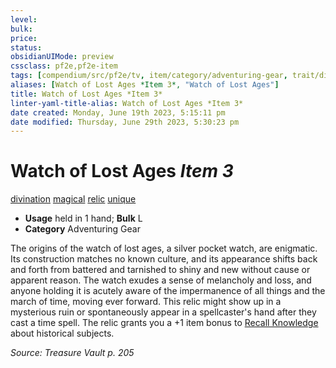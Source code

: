 ```yaml
---
level:
bulk:
price:
status:
obsidianUIMode: preview
cssclass: pf2e,pf2e-item
tags: [compendium/src/pf2e/tv, item/category/adventuring-gear, trait/divination, trait/magical, trait/relic, trait/unique]
aliases: [Watch of Lost Ages *Item 3*, "Watch of Lost Ages"]
title: Watch of Lost Ages *Item 3*
linter-yaml-title-alias: Watch of Lost Ages *Item 3*
date created: Monday, June 19th 2023, 5:15:11 pm
date modified: Thursday, June 29th 2023, 5:30:23 pm
---
```


# Watch of Lost Ages *Item 3*

[divination](rules/traits/divination.md) [magical](rules/traits/magical.md) [relic](rules/traits/relic-tv.md) [unique](rules/traits/unique.md)  

- **Usage** held in 1 hand; **Bulk** L
- **Category** Adventuring Gear

The origins of the watch of lost ages, a silver pocket watch, are enigmatic. Its construction matches no known culture, and its appearance shifts back and forth from battered and tarnished to shiny and new without cause or apparent reason. The watch exudes a sense of melancholy and loss, and anyone holding it is acutely aware of the impermanence of all things and the march of time, moving ever forward. This relic might show up in a mysterious ruin or spontaneously appear in a spellcaster's hand after they cast a time spell. The relic grants you a +1 item bonus to [Recall Knowledge](rules/actions/recall-knowledge.md) about historical subjects.

*Source: Treasure Vault p. 205*
